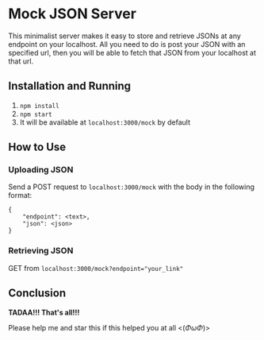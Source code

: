 # Mock JSON Server
This minimalist server makes it easy to store and retrieve JSONs at any endpoint on your
localhost. All you need to do is post your JSON with an specified url,
then you will be able to fetch that JSON from your localhost at that url.

## Installation and Running
1. ```npm install```
2. ```npm start```
3. It will be available at ```localhost:3000/mock``` by default

## How to Use
### Uploading JSON
Send a POST request to ```localhost:3000/mock``` with the body in the following
format: 
```
{
	"endpoint": <text>,
	"json": <json>
}
```

### Retrieving JSON
GET from ```localhost:3000/mock?endpoint="your_link"```

## Conclusion
**TADAA!!! That's all!!!**

Please help me and star this if this helped you at all <(*ΦωΦ*)>
